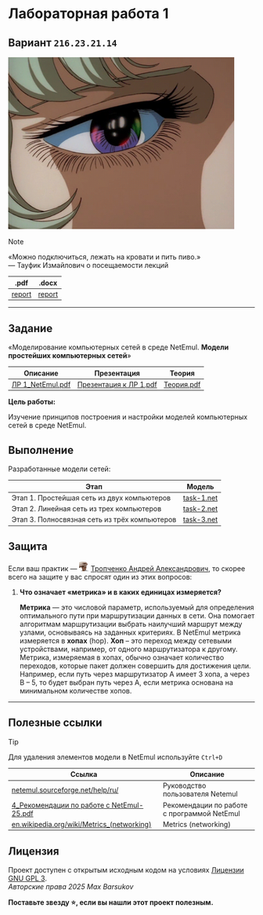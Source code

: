 # Лабораторная работа 1

## Вариант `216.23.21.14`

<img alt="griffith" src="https://github.com/maxbarsukov/itmo/blob/master/.docs/griffith.gif" height="350">

> [!NOTE]
> «Можно подключиться, лежать на кровати и пить пиво.»\
> — Тауфик Измайлович о посещаемости лекций

|.pdf|.docx|
|-|-|
| [report](./docs/report.pdf) | [report](./docs/report.docx) |

---

## Задание

«Моделирование компьютерных сетей в среде NetEmul. **Модели простейших компьютерных сетей**»

| Описание | Презентация | Теория |
| --- | --- | --- |
| [ЛР 1_NetEmul.pdf](./ЛР%201_NetEmul.pdf) | [Презентация к ЛР 1.pdf](./Презентация%20к%20ЛР%201.pdf) | [Теория.pdf](./Теория.pdf) |

**Цель работы:**

Изучение принципов построения и настройки моделей компьютерных сетей в среде NetEmul.

## Выполнение

Разработанные модели сетей:

| Этап | Модель |
| --- | --- |
| Этап 1. Простейшая сеть из двух компьютеров | [task-1.net](./networks/task-1.net)
| Этап 2. Линейная сеть из трех компьютеров | [task-2.net](./networks/task-2.net)
| Этап 3. Полносвязная сеть из трёх компьютеров | [task-3.net](./networks/task-3.net)

## Защита

Если ваш практик — <a href="https://github.com/maxbarsukov/itmo/blob/master/.docs/tap-tap/README.md"><img alt="tropchenko" src="https://github.com/maxbarsukov/itmo/blob/master/.docs/tap-tap/tropchenko.gif" height="20"></a> [Тропченко Андрей Александрович](https://my.itmo.ru/persons/111848), то скорее всего на защите у вас спросят один из этих вопросов:

1. **Что означает «метрика» и в каких единицах измеряется?**

   **Метрика** — это числовой параметр, используемый для определения оптимального пути при маршрутизации данных в сети. Она помогает алгоритмам маршрутизации выбрать наилучший маршрут между узлами, основываясь на заданных критериях. В NetEmul метрика измеряется в **хопах** (hop). **Хоп** – это переход между сетевыми устройствами, например, от одного маршрутизатора к другому. Метрика, измеряемая в хопах, обычно означает количество переходов, которые пакет должен совершить для достижения цели. Например, если путь через маршрутизатор A имеет 3 хопа, а через B – 5, то будет выбран путь через A, если метрика основана на минимальном количестве хопов.

---

## Полезные ссылки

> [!TIP]
> Для удаления элементов модели в NetEmul используйте `Ctrl+D`

| Ссылка | Описание |
| --- | --- |
| [netemul.sourceforge.net/help/ru/](https://netemul.sourceforge.net/help/ru/) | Руководство пользователя Netemul |
| [4_Рекомендации по работе с NetEmul-25.pdf](../../4_Рекомендации%20по%20работе%20с%20NetEmul-25.pdf) | Рекомендации по работе с программой NetEmul |
| [en.wikipedia.org/wiki/Metrics_(networking)](https://en.wikipedia.org/wiki/Metrics_(networking)) | Metrics (networking) |

## Лицензия <a name="license"></a>

Проект доступен с открытым исходным кодом на условиях [Лицензии GNU GPL 3](https://opensource.org/license/gpl-3-0/). \
*Авторские права 2025 Max Barsukov*

**Поставьте звезду :star:, если вы нашли этот проект полезным.**
